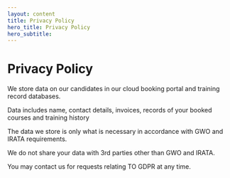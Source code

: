 ```yaml
---
layout: content
title: Privacy Policy
hero_title: Privacy Policy
hero_subtitle: 
---
```


# Privacy Policy

We store data on our candidates in our cloud booking portal and training record databases.

Data includes name, contact details, invoices, records of your booked courses and training history

The data we store is only what is necessary in accordance with GWO and IRATA requirements.

We do not share your data with 3rd parties other than GWO and IRATA.

You may contact us for requests relating TO GDPR at any time.